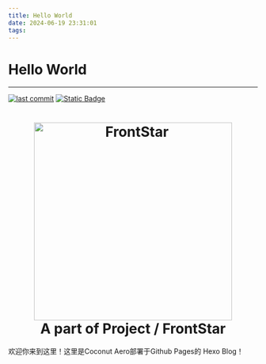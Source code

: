 ```yaml
---
title: Hello World
date: 2024-06-19 23:31:01
tags:
---
```


# Hello World

------------------------------------------------------------------------

[![last commit](https://img.shields.io/github/last-commit/Coconut-Aero/Coconut-Blog-Backend)](https://github.com/Coconut-Aero/Coconut-Blog-Backend/commits/master)
[![Static Badge](https://img.shields.io/badge/Coconut-Aero-blue)](https://github.com/Coconut-Aero)

<h1 align="center">
  <img src="https://s21.ax1x.com/2024/05/01/pkkuwQg.png" alt="FrontStar" width="400">
  <br>A part of  Project / FrontStar<br>

</h1>

欢迎你来到这里！这里是Coconut Aero部署于Github Pages的 Hexo Blog！

